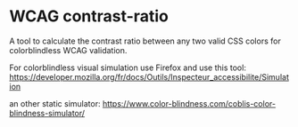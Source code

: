 # WCAG contrast-ratio
A tool to calculate the contrast ratio between any two valid CSS colors for colorblindless WCAG validation.

For colorblindless visual simulation use Firefox and use this tool: https://developer.mozilla.org/fr/docs/Outils/Inspecteur_accessibilite/Simulation

an other static simulator: https://www.color-blindness.com/coblis-color-blindness-simulator/
